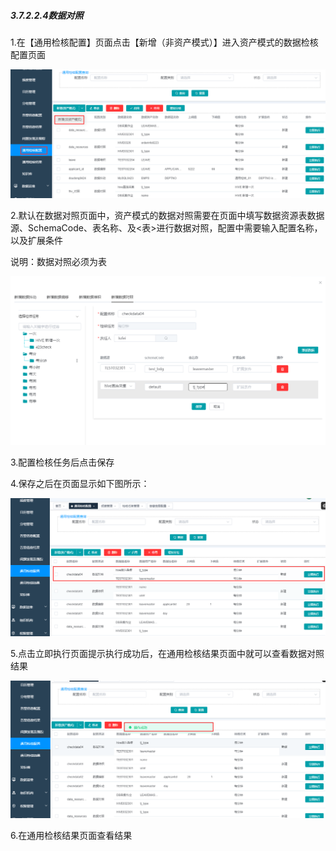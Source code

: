 ##### 3.7.2.2.4数据对照

1.在【通用检核配置】页面点击【新增（非资产模式）】进入资产模式的数据检核配置页面

![image-20210426110601605](3.6.2.2.4%E6%95%B0%E6%8D%AE%E5%AF%B9%E7%85%A7.assets/image-20210426110601605.png)

2.默认在数据对照页面中，资产模式的数据对照需要在页面中填写数据资源表数据源、SchemaCode、表名称、及<表>进行数据对照，配置中需要输入配置名称，以及扩展条件

说明：数据对照必须为表

![image-20210426113629880](3.6.2.2.4%E6%95%B0%E6%8D%AE%E5%AF%B9%E7%85%A7.assets/image-20210426113629880.png)

3.配置检核任务后点击保存

4.保存之后在页面显示如下图所示：

![image-20210426113706205](3.6.2.2.4%E6%95%B0%E6%8D%AE%E5%AF%B9%E7%85%A7.assets/image-20210426113706205.png)

5.点击立即执行页面提示执行成功后，在通用检核结果页面中就可以查看数据对照结果

![image-20210426113742514](3.6.2.2.4%E6%95%B0%E6%8D%AE%E5%AF%B9%E7%85%A7.assets/image-20210426113742514.png)

6.在通用检核结果页面查看结果